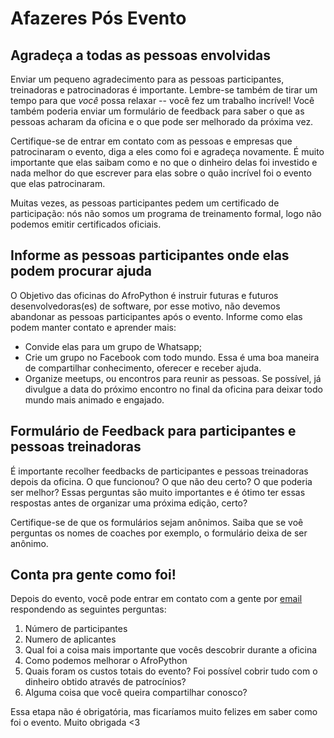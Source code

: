# Afazeres Pós Evento

## Agradeça a todas as pessoas envolvidas

Enviar um pequeno agradecimento para as pessoas participantes, treinadoras e patrocinadoras é importante. Lembre-se também de tirar um tempo para que _você_ possa relaxar -- você fez um trabalho incrível! Você também poderia enviar um formulário de feedback para saber o que as pessoas acharam da oficina e o que pode ser melhorado da próxima vez.

Certifique-se de entrar em contato com as pessoas e empresas que patrocinaram o evento, diga a eles como foi e agradeça novamente. É muito importante que elas saibam como e no que o dinheiro delas foi investido e nada melhor do que escrever para elas sobre o quão incrível foi o evento que elas patrocinaram.

Muitas vezes, as pessoas participantes pedem um certificado de participação: nós não somos um programa de treinamento formal, logo não podemos emitir certificados oficiais.

## Informe as pessoas participantes onde elas podem procurar ajuda

O Objetivo das oficinas do AfroPython é instruir futuras e futuros desenvolvedoras(es) de software, por esse motivo, não devemos abandonar as pessoas participantes após o evento. Informe como elas podem manter contato e aprender mais:

- Convide elas para um grupo de Whatsapp;
- Crie um grupo no Facebook com todo mundo. Essa é uma boa maneira de compartilhar conhecimento, oferecer e receber ajuda.
- Organize meetups, ou encontros para reunir as pessoas. Se possível, já divulgue a data do próximo encontro no final da oficina para deixar todo mundo mais animado e engajado.

## Formulário de Feedback para participantes e pessoas treinadoras

É importante recolher feedbacks de participantes e pessoas treinadoras depois da oficina. O que funcionou? O que não deu certo? O que poderia ser melhor? Essas perguntas são muito importantes e é ótimo ter essas respostas antes de organizar uma próxima edição, certo?

Certifique-se de que os formulários sejam anônimos. Saiba que se voê perguntas os nomes de coaches por exemplo, o formulário deixa de ser anônimo.

## Conta pra gente como foi!

Depois do evento, você pode entrar em contato com a gente por [email](mailto:afropython@gmail.com) respondendo as seguintes perguntas:

1. Número de participantes
2. Numero de aplicantes
3. Qual foi a coisa mais importante que vocês descobrir durante a oficina
4. Como podemos melhorar o AfroPython
5. Quais foram os custos totais do evento? Foi possível cobrir tudo com o dinheiro obtido através de patrocínios?
6. Alguma coisa que você queira compartilhar conosco?

Essa etapa não é obrigatória, mas ficaríamos muito felizes em saber como foi o evento. Muito obrigada <3
